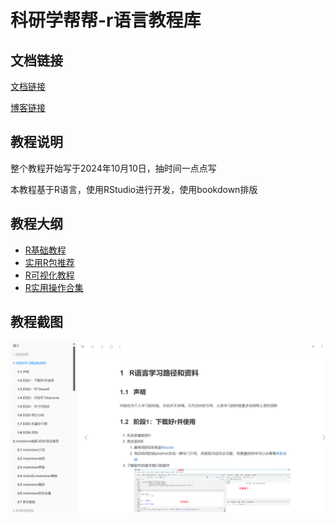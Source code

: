 # 科研学帮帮-r语言教程库

## 文档链接

[文档链接](https://rtuto.wk8686.top/)

[博客链接](https://wk8686.top/)


## 教程说明

整个教程开始写于2024年10月10日，抽时间一点点写

本教程基于R语言，使用RStudio进行开发，使用bookdown排版

## 教程大纲

- [R基础教程](https://rtuto.wk8686.top/r%E8%AF%AD%E8%A8%80%E5%AD%A6%E4%B9%A0%E8%B7%AF%E5%BE%84%E5%92%8C%E8%B5%84%E6%96%99.html)
- [实用R包推荐](https://rtuto.wk8686.top/brucer-r%E5%8C%85%E9%87%8C%E7%9A%84%E7%91%9E%E5%A3%AB%E5%86%9B%E5%88%80.html)
- [R可视化教程](https://rtuto.wk8686.top/r%E8%AF%AD%E8%A8%80%E9%85%8D%E8%89%B2%E6%95%99%E7%A8%8B.html)
- [R实用操作合集](https://rtuto.wk8686.top/r%E8%AF%AD%E8%A8%80%E6%89%B9%E9%87%8F%E5%AF%BC%E5%85%A5%E6%95%B0%E6%8D%AE.html)

## 教程截图
![教程截图](public/pic/1732192623575.png)

